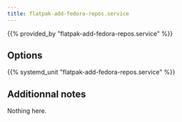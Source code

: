 ```yaml
---
title: flatpak-add-fedora-repos.service
---
```


{{% provided_by "flatpak-add-fedora-repos.service" %}}

## Options

{{% systemd_unit "flatpak-add-fedora-repos.service" %}}

## Additionnal notes

Nothing here.